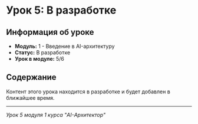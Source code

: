 # Урок 5: В разработке

## Информация об уроке
- **Модуль:** 1 - Введение в AI-архитектуру
- **Статус:** В разработке
- **Урок в модуле:** 5/6

## Содержание
Контент этого урока находится в разработке и будет добавлен в ближайшее время.

---
*Урок 5 модуля 1 курса "AI-Архитектор"*
